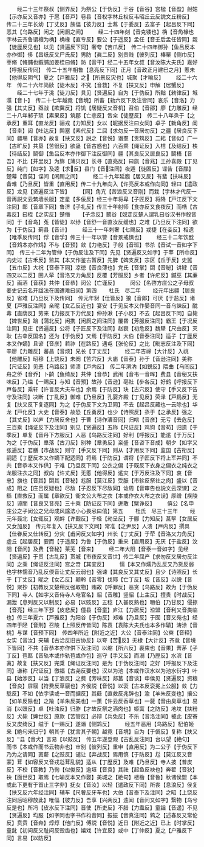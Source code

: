 <!-- { "loadSidebar": true } -->
　　经二十三年祭叔【侧界反】为祭公【于伪反】于谷【音谷】宫楹【音盈】射姑【示亦反又音亦】于扈【音戸】卷县【音权字林丘权反韦昭丘云反説文丘粉反】　传二十三年长幼【丁丈反】族偪【彼力反】士蒍【于委反】去富子【起吕反下同】恶其【乌路反】闲之【闲厠之间】
　　经二十四年刻【音克镂也】桷【音角椽也字林云齐鲁谓榱为桷】桷椽【直专反】要公【于遥反】孟任【音壬后孟任皆同】觌【徒歴反见也】以见【贤遍反下同】奢夸【苦爪反】　传二十四年御孙【鱼吕反本亦作御】侈【昌纸反又尸氏反】男防【眞二反】别贵贱【彼列反】榛栗【侧巾反】枣脩【脩脯也鍜脯加姜桂曰脩】防【音干】经二十五年女叔【音汝陈大夫氏】嘉好【呼报反传同】　传二十五年相鲁【息亮反下同】正月【音政正月建巳之月】慝未【他得反阴气】夏之【戸雅反】之【所景反灾也】城聚【才喻反】
　　经二十六年　传二十六年简牍【徒木反】不究【音救】不复【扶又反】申解【居蟹反】
　　经二十七年于洮【徒刀反】具见【贤遍反】自为【于伪反】所黜【勑律反】城濮【音卜】　传二十七年越竟【音境】所畜【勑六反下及注皆同】哀乐【音洛】力强【其丈反】亟战【欺冀反】将饥【居疑反又音机】召伯【音邵】廖【力雕反】经二十八年邾子琐【素果反】筑郿【亡悲反】吿籴【徒歴反】　传二十八年烝于【之承反】重耳【直龙反】骊戎【力知反】女以【昵据反注曰女同】卓子【勑角反】闺【音圭】闼【吐达反】闗塞【素代反】二屈【求勿反一音居勿反】之疆【居良反下同】疆埸【音亦】故复【扶又反】説之【音悦】谮羣【贵鸩反】二耜【音似】广一【古旷反】共垦【苦很反】欲蛊【音古惑也】六百乘【绳证反】入桔【及结反】柣【待结反】鬬御【鱼吕反本亦作御下注反御同】疆【其良反又居良反】鬬梧【音吾】不比【并里反】为旆【蒲贝反】长寻【直亮反】曰旐【音兆】王孙喜殿【丁见反】纯门【如字】及逵【求反】县门【音注同】夜遁【徒困反】谍告【音牒】楚幕【音莫】谍间【闲厠之间】
　　经二十九年延廏【居又反】有蜚【扶味反】备难【乃旦反】皆重【直用反】传二十九年向入【许亮反本或作向同】轻曰【遣政反】龙见【贤遍反注下皆】
　　【同】角亢【苦浪反又音刚】而栽【字林才代反一音再説文云筑墙长版】定星【多佞反】经三十年将卑【子匠反】将降【戸江反下文注同】鄣【音章下同】鲁济【子礼反】传三十年射师【食亦反又食夜反】而梏【古毒反】曰桎【之实反】楚僭
　　【子念反】鬭谷【奴走反楚人谓乳曰谷汉书作彀音同】于【音岛】菟【皆徒】以纾【音舒一音直汝反缓也】之难【乃旦反下注同】欲为【于伪反】蓟县【音计】
　　经三十一年刺奢【七赐反】戎捷【在妾反】相遗【唯季反传同】俘【音孚】传三十一年以警【音景戒惧也】
　　经三十二年饮酖【音鸩本亦作鸩】不与【音预】敛【力艳反】子般【音班】书杀【音试一音如字下同】　传三十二年为管仲【于伪反注及下同】先见【贤遍反又如字】于莘【所巾反】内史过【古禾反】监其【本又作鉴古暂反】先脾【婢支反】宗区【丘于反】史嚚【五巾反】大祝【音泰下同】凉徳【音良薄也】党氏【音掌】閟【音秘】讲肄【音四又以二反】圉人荦【音洛又力角反】反覆【芳服反】乡者【许疕反】鍼巫【其亷反】画酒【音获】共仲【音恭】闵公【亡谨反】
　　闵公【名啓方庄公之子母叔姜史记云名开諡法在国遭难曰闵】第四
　　杜氏　尽二年
　　经元年出疆【居良反】省难【乃旦反下及传同】　传元年豺【仕皆反】狼【音郎】可厌【于盐反】诸夏【戸雅反注同】亲昵【女乙反近也】宴安【于见反本又作晏音同一音乌諌反】酖毒【直荫反】劳来【力报反下力代反】仲孙湫【子小反】不去【起吕反下同】自毙【婢世反】踣【蒲北反】闲携【闲厠之间注同】覆昬【芳服反注同】霸王【于况反注同】见庄【贤遍反】公将【子匠反下及注同】赵衰【初危反】魏犫【尺由反】灭耿【古幸反国名】还为【于伪反】又焉【于防反】大伯【音泰注同】适子【丁歴反本又作嫡】且谚【音彦】若祚【在路反】遇屯【张伦反】之比【毗志反注及下同】辛廖【力雕反】蕃昌【音烦】兄长【丁丈反】
　　经二年吉禘【大计反】入祧【他雕反】昭穆【上饶反】未阕【苦穴反】大庙【音泰】孙于【音逊注同】美称【尺证反】见恶【乌路反】师溃【戸内反】　传二年渭汭【如鋭反】隈曲【乌囘反】舟之侨【音乔】卜齮【鱼绮反】共仲【音恭】武闱【音韦一音晖】费县【音秘又扶味反】乃缢【一赐反】与知【音预】故孙【音逊】亳社【步各反】好鹤【呼报反下戸各反】乘轩【许言反大夫车也】余焉【于防反】玦【古穴反】使守【手又反下告守及注同】决断【丁乱反】御难【乃旦反】孔婴齐殿【丁见反】荧泽【戸扃反】无复【扶又反下复逐同】为之【于伪反下文为卫同】不去【起吕反藏也一云除也】华龙【戸化反】大史【音泰】故恐【丘勇反】也少【诗照反】烝于【之承反】强之【其丈反】以庐【力居反舍也】于曹【诗作漕音同】归唁【音彦】无亏【去危反】三百乘【绳证反下及注同】别见【贤遍反】五称【尺证反】鸡狗【音苟】归遗【于季反】单复【音丹下方服反】人恶【乌路反注同】好利【呼报反】能逺【于万反】为之【于伪反】臯落【古刀反】别种【章勇反】粢盛【音咨下音成】朝夕【如字又张遥反】君膳【市战反】则守【手又反下同】则从【才用反下同】监国【古衔反】嗣适【丁歴反本又作嫡下配适同】将焉【于防反】谓将【子匠反下将上军并同】不共【音恭本又作供】于难【乃旦反下同】公衣之偏【于既反下衣身之偏衣之纯衣之龙服注衣之同】叔向【许丈反】无慝【他得反】逺灾【于万反注及下同】衷【音忠】旗也【音其】閟其【音秘】尨服【莫江反】受脤【市轸反祭社之肉】盛以【音成】阻之【庄吕反疑也】尽敌【子忍反下尽敌同】谂周【音审告也説文云深谏】之繇【直救反】而属【章欲反】衞文公大布之衣【本或作衣大布之衣误】厚缯【疾陵反】谅闇【音良又音亮】三十乘【防证反下同】迸散【檗诤反】
　　僖公【名申庄公之子闵公之兄母成风諡法小心畏忌曰僖】第五
　　杜氏　尽三十三年
　　经元年聂北【女辄反】观衅【许觐反】于柽【勑呈反】于郦【力知反】莒挐【女居反又女加反】　传元年复入【扶又反下文同】常准【之尹反】人溃【戸内反】撰具【仕眷反又仕转反】分灾【甫问反又如字】州长【丁丈反】于荦【音洛又力角反】虚丘【起居反】要而【于遥反】为鲁【于伪反】重来【直用反】无厌【于盐反】汶阳【音问】及费【音秘】莱芜【音来】
　　经二年大阳【音泰一音如字】见经【贤遍反】于贯【古乱反】贳城【市夜反又音世】传二年屈产【求勿反又居勿反注同】之乘【绳证反注同】宫之竒【其宜反】
　　懦【本又作燸乃乱反又乃货反弱也字林懦音乃乱反偄音让丈反云弱也】强谏【其良反又其丈反】且少【诗照反】长于【丁丈反】昵之【女乙反】颠軨【音零】伐鄍【亡丁反】坂【音反】以説【音悦】聚抄【初教反又楚稍反强取物】贿故【呼罪反】恶贪【乌路反】故为【于伪反下同】寺人【如字又音侍寺人奄官名】貂【音雕】竖貂【上主反】擅贵【时战反】漏泄【息列反又以制反】必易【以豉反】五稔【入甚反熟也】耼伯【乃甘反】侵掠【音亮】经三年下邳【皮悲反】僮县【音童】庐江【力居反】涖盟【音利又音类临也】传三年夏六【戸雅反】为阳谷【于伪反】郑难【乃旦反】于囿【音又苑也】经四年于陉【音刑】召陵【上照反传皆同】陈袁【袁陈大夫氏也本多作辕】涛涂【音桃】与谋【音预下同】　传四年所近【附近之近】大公【音泰注同】公奭【音释】女实【音汝】夹辅【古洽反旧古协反】以夸【苦反】无棣【大计反】齐竟【音境下皆同】不共【音恭本亦作供下及注同】以缩【所六反】裹束也【音果】菁茅【子丁反】苞匦【音轨本或作轨苞或作包】巡守【手又反】而溺【乃歴反】水滨【音寘】故复【扶又反】完乗【绳证反注同】是为【于伪反注同】之好【呼报反下及注同】谦称【尺证反】徼福【古尧反要也】汉以为池【本或作汉水以为池水衍字】叶县【始涉反】以当【丁浪反】之费【芳味反】郯莒【音谈】申侯见【贤遍反】资粮【音良】屝屦【符费反草屦也】齐侯説【音悦】以衮【古本反衮冕上公服】敛【力騐反】不如【依字读或一音而据反】其繇【直救反兆辞也】渝【羊朱反变也】攘公【如羊反除也】之羭【羊朱反美也】一薫【许云反香草也】一莸【音由臭草也】易消【以豉反】卓【吐浊反】归胙【才故反祭之酒肉也】姬寘【之防反】地坟【扶粉反】犬毙【婢世反】原款【苦管反】必辩【兵免反】不乐【音洛注同】被此【皮寄反又皮绮反】缢于【一赐反】遂谮【侧鸩反】
　　经五年恶用【乌路反】杞伯姬来【絶句来归宁】朝其子【犹言其子朝】越竟【音境】自为【于僞反】复称【扶又反】县【音犬】言易【以豉反】　传五年遂登观【古乱反注同】台以望【絶句】而书【本或作而书云物非也】审别【彼列反】重申【直用反】为二公子【于伪反下乃为之请同】寘薪【之豉反】谴让【弃战反】焉用慎【于防反】尨【莫江反又音蒙】茸【如容反又音戎尨茸乱貌】适从【丁歴反】及难【乃旦反】寺人披【普皮反】不校【音教】乃徇【似俊反】逾垣【音袁】其祛【起鱼反袂也】奔翟【音狄】袂【面世反】取焉【七喻反本又作娶】美城之【絶句】楼橹【音鲁】秋诸侯盟【本或此下更有于首止三字非】抚女【音汝】以轻【遣政反下同】所丧【息浪反】侯复【扶又反六年经注同】辅车【尺奢反牙车也】大伯【音泰下及注同】之昭【上饶反注同后昭穆放此】唯偪【彼力反】吾享【兴两反】逺闻【音问又如字】繄物【乌兮反是也】所冯【皮氷反下注同】晋使【所吏反】不腊【力盍反】童謡【音遥】不见【贤遍反】均服【如字同也字书作袀音同】振振【音真注同】鹑之【述春反又常伦反】贲贲【音奔】焞焞【他门反】傅説【音悦】近日【附近之近】已上【时掌反】童龀【初问反又耻问反毁齿也】嬉戏【许宜反】或中【丁仲反】夏之【户雅反下同】言易【以防反】
